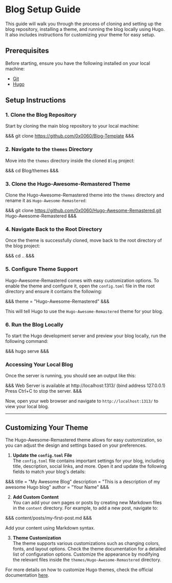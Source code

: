 # Blog Setup Guide

This guide will walk you through the process of cloning and setting up the blog repository, installing a theme, and running the blog locally using Hugo. It also includes instructions for customizing your theme for easy setup.

## Prerequisites

Before starting, ensure you have the following installed on your local machine:

- [Git](https://git-scm.com/downloads)
- [Hugo](https://gohugo.io/getting-started/installing/)

## Setup Instructions

### 1. Clone the Blog Repository

Start by cloning the main blog repository to your local machine:

&&&
git clone https://github.com/0x0060/Blog-Template
&&&

### 2. Navigate to the `themes` Directory

Move into the `themes` directory inside the cloned `Blog` project:

&&&
cd Blog/themes
&&&

### 3. Clone the Hugo-Awesome-Remastered Theme

Clone the Hugo-Awesome-Remastered theme into the `themes` directory and rename it as `Hugo-Awesome-Remastered`:

&&&
git clone https://github.com/0x0060/Hugo-Awesome-Remastered.git Hugo-Awesome-Remastered
&&&

### 4. Navigate Back to the Root Directory

Once the theme is successfully cloned, move back to the root directory of the blog project:

&&&
cd ..
&&&

### 5. Configure Theme Support

Hugo-Awesome-Remastered comes with easy customization options. To enable the theme and configure it, open the `config.toml` file in the root directory and ensure it contains the following:

&&&
theme = "Hugo-Awesome-Remastered"
&&&

This will tell Hugo to use the `Hugo-Awesome-Remastered` theme for your blog.

### 6. Run the Blog Locally

To start the Hugo development server and preview your blog locally, run the following command:

&&&
hugo serve
&&&

### Accessing Your Local Blog

Once the server is running, you should see an output like this:

&&&
Web Server is available at http://localhost:1313/ (bind address 127.0.0.1)
Press Ctrl+C to stop the server.
&&&

Now, open your web browser and navigate to `http://localhost:1313/` to view your local blog.

---

## Customizing Your Theme

The Hugo-Awesome-Remastered theme allows for easy customization, so you can adjust the design and settings based on your preferences.

1. **Update the `config.toml` File**  
   The `config.toml` file contains important settings for your blog, including title, description, social links, and more. Open it and update the following fields to match your blog's details:

&&&
title = "My Awesome Blog"
description = "This is a description of my awesome Hugo blog"
author = "Your Name"
&&&

2. **Add Custom Content**  
   You can add your own pages or posts by creating new Markdown files in the `content` directory. For example, to add a new post, navigate to:

&&&
content/posts/my-first-post.md
&&&

Add your content using Markdown syntax.

3. **Theme Customization**  
   The theme supports various customizations such as changing colors, fonts, and layout options. Check the theme documentation for a detailed list of configuration options. Customize the appearance by modifying the relevant files inside the `themes/Hugo-Awesome-Remastered` directory.

For more details on how to customize Hugo themes, check the official documentation [here](https://gohugo.io/getting-started/configuration/).

